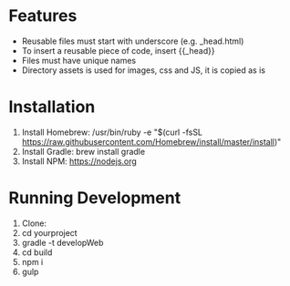 Features
========

- Reusable files must start with underscore (e.g. _head.html)
- To insert a reusable piece of code, insert {{_head}}
- Files must have unique names
- Directory assets is used for images, css and JS, it is copied as is


Installation
============

1. Install Homebrew: /usr/bin/ruby -e "$(curl -fsSL https://raw.githubusercontent.com/Homebrew/install/master/install)"
2. Install Gradle: brew install gradle
3. Install NPM: https://nodejs.org

Running Development
===================

1. Clone: 
2. cd yourproject
3. gradle -t developWeb 
4. cd build
5. npm i
6. gulp

